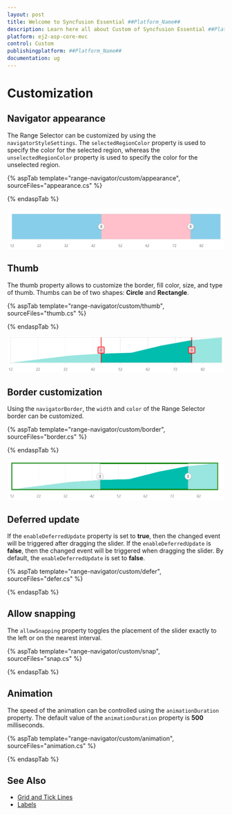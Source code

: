 ```yaml
---
layout: post
title: Welcome to Syncfusion Essential ##Platform_Name##
description: Learn here all about Custom of Syncfusion Essential ##Platform_Name## widgets based on HTML5 and jQuery.
platform: ej2-asp-core-mvc
control: Custom
publishingplatform: ##Platform_Name##
documentation: ug
---
```



# Customization

## Navigator appearance

The Range Selector can be customized by using the `navigatorStyleSettings`. The `selectedRegionColor` property is used to specify the color for the selected region, whereas the `unselectedRegionColor` property is used to specify the color for the unselected region.

{% aspTab template="range-navigator/custom/appearance", sourceFiles="appearance.cs" %}

{% endaspTab %}

![Range Selector appearance](images/custom/appearance.png)

## Thumb

The thumb property allows to customize the border, fill color, size, and type of thumb. Thumbs can be of two shapes: **Circle** and **Rectangle**.

{% aspTab template="range-navigator/custom/thumb", sourceFiles="thumb.cs" %}

{% endaspTab %}

![Thumb](images/custom/thumb.png)

## Border customization

Using the `navigatorBorder`, the `width` and `color` of the Range Selector border can be customized.

{% aspTab template="range-navigator/custom/border", sourceFiles="border.cs" %}

{% endaspTab %}

![Range Selector Border](images/custom/border.png)

## Deferred update

If the `enableDeferredUpdate` property is set to **true**, then the changed event will be triggered after dragging the slider. If the `enableDeferredUpdate` is **false**, then the changed event will be triggered when dragging the slider. By default,
the `enableDeferredUpdate` is set to **false**.

{% aspTab template="range-navigator/custom/defer", sourceFiles="defer.cs" %}

{% endaspTab %}

## Allow snapping

The `allowSnapping` property toggles the placement of the slider exactly to the left or on the nearest interval.

{% aspTab template="range-navigator/custom/snap", sourceFiles="snap.cs" %}

{% endaspTab %}

## Animation

The speed of the animation can be controlled using the `animationDuration` property. The default value of the `animationDuration` property is **500** milliseconds.

{% aspTab template="range-navigator/custom/animation", sourceFiles="animation.cs" %}

{% endaspTab %}

## See Also

* [Grid and Tick Lines](./grid-tick/)
* [Labels](./labels/)